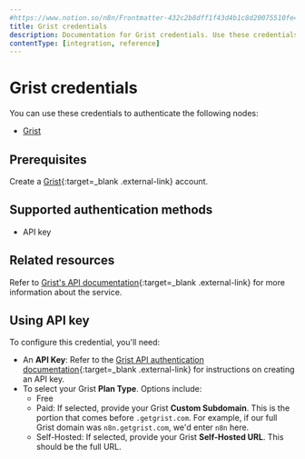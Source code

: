 ```yaml
---
#https://www.notion.so/n8n/Frontmatter-432c2b8dff1f43d4b1c8d20075510fe4
title: Grist credentials
description: Documentation for Grist credentials. Use these credentials to authenticate Grist in n8n, a workflow automation platform.
contentType: [integration, reference]
---
```


# Grist credentials

You can use these credentials to authenticate the following nodes:

* [Grist](/integrations/builtin/app-nodes/n8n-nodes-base.grist.md)

## Prerequisites

Create a [Grist](https://getgrist.com/){:target=_blank .external-link} account.

## Supported authentication methods

- API key

## Related resources

Refer to [Grist's API documentation](https://support.getgrist.com/api/){:target=_blank .external-link} for more information about the service.

## Using API key

To configure this credential, you'll need:

- An **API Key**: Refer to the [Grist API authentication documentation](https://support.getgrist.com/rest-api/#authentication){:target=_blank .external-link} for instructions on creating an API key.
- To select your Grist **Plan Type**. Options include:
    - Free
    - Paid: If selected, provide your Grist **Custom Subdomain**. This is the portion that comes before `.getgrist.com`. For example, if our full Grist domain was `n8n.getgrist.com`, we'd enter `n8n` here.
    - Self-Hosted: If selected, provide your Grist **Self-Hosted URL**. This should be the full URL.

